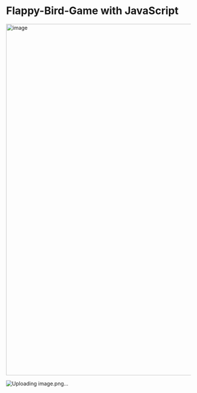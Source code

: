 # Flappy-Bird-Game with JavaScript
<img width="960" alt="image" src="https://github.com/user-attachments/assets/d18932eb-0623-4f14-a097-0be86f220c73">


![Uploading image.png…]()

